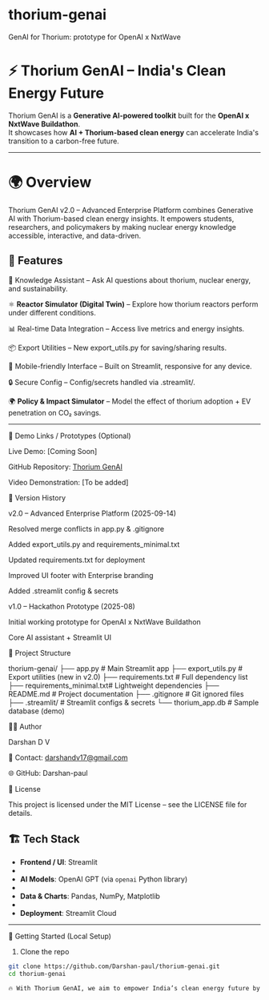 # thorium-genai
GenAI for Thorium: prototype for OpenAI x NxtWave

# ⚡ Thorium GenAI – India's Clean Energy Future

Thorium GenAI is a **Generative AI-powered toolkit** built for the **OpenAI x NxtWave Buildathon**.  
It showcases how **AI + Thorium-based clean energy** can accelerate India's transition to a carbon-free future.

---

# 🌍 Overview

Thorium GenAI v2.0 – Advanced Enterprise Platform combines Generative AI with Thorium-based clean energy insights.
It empowers students, researchers, and policymakers by making nuclear energy knowledge accessible, interactive, and data-driven.

## 🌟 Features

🤖 Knowledge Assistant – Ask AI questions about thorium, nuclear energy, and sustainability.

⚛️ **Reactor Simulator (Digital Twin)** – Explore how thorium reactors perform under different conditions.  

📊 Real-time Data Integration – Access live metrics and energy insights.

📦 Export Utilities – New export_utils.py for saving/sharing results.

📱 Mobile-friendly Interface – Built on Streamlit, responsive for any device.

🔒 Secure Config – Config/secrets handled via .streamlit/.

🌍 **Policy & Impact Simulator** – Model the effect of thorium adoption + EV penetration on CO₂ savings.


---

🚀 Demo Links / Prototypes (Optional)

Live Demo: [Coming Soon]

GitHub Repository: [Thorium GenAI](https://github.com/Darshan-paul/thorium-genai.git)

Video Demonstration: [To be added]

📖 Version History

v2.0 – Advanced Enterprise Platform (2025-09-14)

Resolved merge conflicts in app.py & .gitignore

Added export_utils.py and requirements_minimal.txt

Updated requirements.txt for deployment

Improved UI footer with Enterprise branding

Added .streamlit config & secrets

v1.0 – Hackathon Prototype (2025-08)

Initial working prototype for OpenAI x NxtWave Buildathon

Core AI assistant + Streamlit UI

📂 Project Structure

thorium-genai/
├── app.py                  # Main Streamlit app
├── export_utils.py         # Export utilities (new in v2.0)
├── requirements.txt        # Full dependency list
├── requirements_minimal.txt# Lightweight dependencies
├── README.md               # Project documentation
├── .gitignore              # Git ignored files
├── .streamlit/             # Streamlit configs & secrets
└── thorium_app.db          # Sample database (demo)

👨‍💻 Author

Darshan D V

📧 Contact: darshandv17@gmail.com

🌐 GitHub: Darshan-paul

📜 License

This project is licensed under the MIT License – see the LICENSE
 file for details.
 

## 🏗️ Tech Stack

- **Frontend / UI**: Streamlit
- 
- **AI Models**: OpenAI GPT (via `openai` Python library)
- 
- **Data & Charts**: Pandas, NumPy, Matplotlib
- 
- **Deployment**: Streamlit Cloud  

---

 🚀 Getting Started (Local Setup)

1. Clone the repo
```bash
git clone https://github.com/Darshan-paul/thorium-genai.git
cd thorium-genai

🔥 With Thorium GenAI, we aim to empower India’s clean energy future by bridging the gap between AI innovation and nuclear sustainability.
